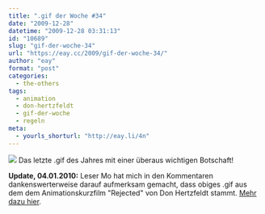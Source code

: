 ```yaml
---
title: ".gif der Woche #34"
date: "2009-12-28"
datetime: "2009-12-28 03:31:13"
id: "10689"
slug: "gif-der-woche-34"
url: "https://eay.cc/2009/gif-der-woche-34/"
author: "eay"
format: "post"
categories:
  - the-others
tags:
  - animation
  - don-hertzfeldt
  - gif-der-woche
  - regeln
meta:
  - yourls_shorturl: "http://eay.li/4n"
---
```


![](https://eay.cc/uploads/2009/sillyhatsonly.gif) Das letzte .gif des Jahres mit einer überaus wichtigen Botschaft!

**Update, 04.01.2010:** Leser Mo hat mich in den Kommentaren dankenswerterweise darauf aufmerksam gemacht, dass obiges .gif aus dem dem Animationskurzfilm "Rejected" von Don Hertzfeldt stammt. [Mehr dazu hier](//eay.cc/2010/die-animationsfilme-von-don-hertzfeldt/).
